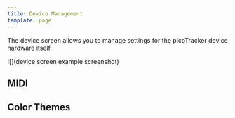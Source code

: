 ```yaml
---
title: Device Management
template: page
---
```


The device screen allows you to manage settings for the picoTracker device hardware itself.

![](device screen example screenshot)

## MIDI

## Color Themes